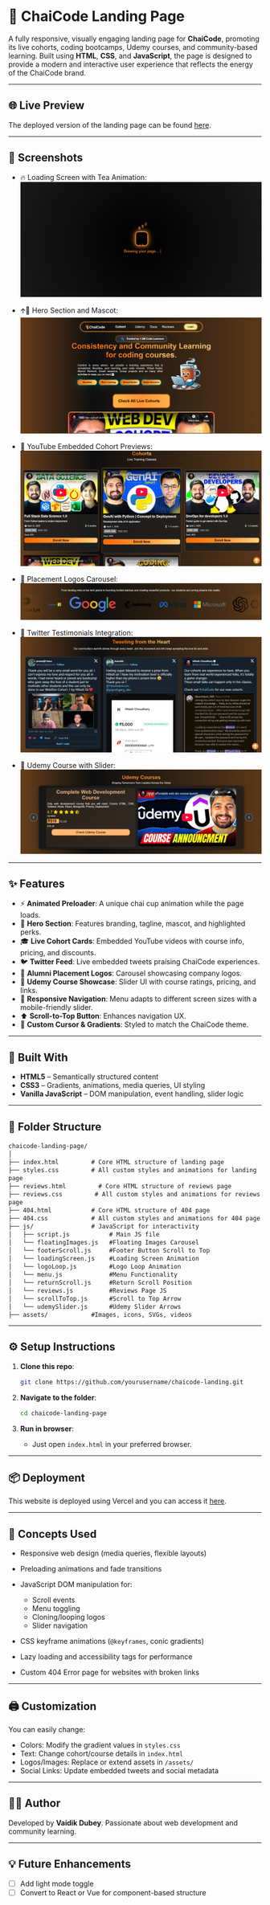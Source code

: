 # 🚀 ChaiCode Landing Page

A fully responsive, visually engaging landing page for **ChaiCode**, promoting its live cohorts, coding bootcamps, Udemy courses, and community-based learning. Built using **HTML**, **CSS**, and **JavaScript**, the page is designed to provide a modern and interactive user experience that reflects the energy of the ChaiCode brand.

---

## 🌐 Live Preview

The deployed version of the landing page can be found [here](https://chai-code-landing-page-iota.vercel.app/).

---

## 📸 Screenshots

* 🔥 Loading Screen with Tea Animation:
![Loading Screen](./README%20Section%20Previews/LoadingScreen.png)

* 🡩‍🏫 Hero Section and Mascot:
![Hero Section](./README%20Section%20Previews/HeroSection.png)

* 🎥 YouTube Embedded Cohort Previews:
![Cohorts Section](./README%20Section%20Previews/CohortsSection.png)

* 🏢 Placement Logos Carousel:
![Placement Logos](./README%20Section%20Previews/PlacementLogos.png)

* 🐣 Twitter Testimonials Integration:
![Twitter Testimonials](./README%20Section%20Previews/Twitter.png)

* 🧱 Udemy Course with Slider:
![Udemy Courses](./README%20Section%20Previews/UdemySection.png)

---

## ✨ Features

* ⚡ **Animated Preloader**: A unique chai cup animation while the page loads.
* 🎯 **Hero Section**: Features branding, tagline, mascot, and highlighted perks.
* 🎓 **Live Cohort Cards**: Embedded YouTube videos with course info, pricing, and discounts.
* 🐦 **Twitter Feed**: Live embedded tweets praising ChaiCode experiences.
* 🏢 **Alumni Placement Logos**: Carousel showcasing company logos.
* 🧱 **Udemy Course Showcase**: Slider UI with course ratings, pricing, and links.
* 📱 **Responsive Navigation**: Menu adapts to different screen sizes with a mobile-friendly slider.
* ⬆️ **Scroll-to-Top Button**: Enhances navigation UX.
* 🎨 **Custom Cursor & Gradients**: Styled to match the ChaiCode theme.

---

## 💠 Built With

* **HTML5** – Semantically structured content
* **CSS3** – Gradients, animations, media queries, UI styling
* **Vanilla JavaScript** – DOM manipulation, event handling, slider logic

---

## 📁 Folder Structure

```
chaicode-landing-page/
│
├── index.html         # Core HTML structure of landing page
├── styles.css         # All custom styles and animations for landing page
├── reviews.html         # Core HTML structure of reviews page
├── reviews.css         # All custom styles and animations for reviews page
├── 404.html           # Core HTML structure of 404 page
├── 404.css            # All custom styles and animations for 404 page
├── js/                # JavaScript for interactivity
│   ├── script.js           # Main JS file
│   └── floatingImages.js   #Floating Images Carousel
│   └── footerScroll.js     #Footer Button Scroll to Top
│   └── loadingScreen.js    #Loading Screen Animation
│   └── logoLoop.js         #Logo Loop Animation
│   └── menu.js             #Menu Functionality
│   └── returnScroll.js     #Return Scroll Position 
│   └── reviews.js          #Reviews Page JS
│   └── scrollToTop.js      #Scroll to Top Arrow
│   └── udemySlider.js      #Udemy Slider Arrows
├── assets/            #Images, icons, SVGs, videos
```

---

## ⚙️ Setup Instructions

1. **Clone this repo**:

   ```bash
   git clone https://github.com/yourusername/chaicode-landing.git
   ```
2. **Navigate to the folder**:

   ```bash
   cd chaicode-landing-page
   ```
3. **Run in browser**:

   * Just open `index.html` in your preferred browser.

---

## 📦 Deployment

This website is deployed using Vercel and you can access it [here](https://chaicode-landing-page-iota.vercel.app/).

---

## 🧠 Concepts Used

* Responsive web design (media queries, flexible layouts)
* Preloading animations and fade transitions
* JavaScript DOM manipulation for:

  * Scroll events
  * Menu toggling
  * Cloning/looping logos
  * Slider navigation
* CSS keyframe animations (`@keyframes`, conic gradients)
* Lazy loading and accessibility tags for performance
* Custom 404 Error page for websites with broken links

---

## 🖨️ Customization

You can easily change:

* Colors: Modify the gradient values in `styles.css`
* Text: Change cohort/course details in `index.html`
* Logos/Images: Replace or extend assets in `/assets/`
* Social Links: Update embedded tweets and social metadata

---

## 🧑‍💻 Author

Developed by **Vaidik Dubey**.
Passionate about web development and community learning.

---

## 💡 Future Enhancements

* [ ] Add light mode toggle
* [ ] Convert to React or Vue for component-based structure